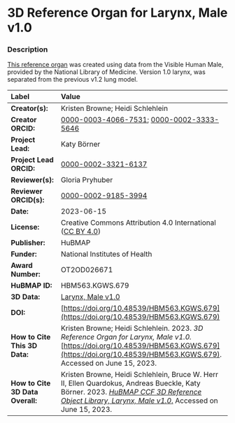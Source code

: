 # 3D Reference Organ for Larynx, Male v1.0

### Description
[This reference organ](https://humanatlas.io/3d-reference-library) was created using data from the Visible Human Male, provided by the National Library of Medicine. Version 1.0 larynx, was separated from the previous v1.2 lung model.

| Label | Value |
| :------------- |:-------------|
| **Creator(s):** | Kristen Browne; Heidi Schlehlein |
| **Creator ORCID:** | [0000-0003-4066-7531](https://orcid.org/0000-0003-4066-7531); [0000-0002-3333-5646](https://orcid.org/0000-0002-3333-5646)|
| **Project Lead:** | Katy B&ouml;rner |
| **Project Lead ORCID:** | [0000-0002-3321-6137](https://orcid.org/0000-0002-3321-6137) |
| **Reviewer(s):** | Gloria Pryhuber |
| **Reviewer ORCID(s):** |[0000-0002-9185-3994](https://doi.org/10.5072/0000-0002-9185-3994)|
| **Date:** | 2023-06-15 |
| **License:** | Creative Commons Attribution 4.0 International ([CC BY 4.0](https://creativecommons.org/licenses/by/4.0/)) |
| **Publisher:** | HuBMAP |
| **Funder:** | National Institutes of Health |
| **Award Number:** | OT2OD026671 |
| **HuBMAP ID:** | HBM563.KGWS.679 |
| **3D Data:** | [Larynx, Male v1.0](https://hubmapconsortium.github.io/ccf-releases/v1.4/models/3d-vh-m-larynx.glb) |
| **DOI:** | [https://doi.org/10.48539/HBM563.KGWS.679](https://doi.org/10.48539/HBM563.KGWS.679) |
| **How to Cite This 3D Data:** |  Kristen Browne; Heidi Schlehlein. 2023. *3D Reference Organ for Larynx, Male v1.0.* [https://doi.org/10.48539/HBM563.KGWS.679](https://doi.org/10.48539/HBM563.KGWS.679). Accessed on June 15, 2023. |
| **How to Cite 3D Data Overall:** | Kristen Browne, Heidi Schlehlein, Bruce W. Herr II, Ellen Quardokus, Andreas Bueckle, Katy B&ouml;rner. 2023. [*HuBMAP CCF 3D Reference Object Library, Larynx, Male v1.0*.](https://humanatlas.io/3d-reference-library) Accessed on June 15, 2023. | 
